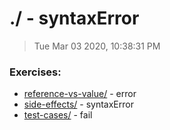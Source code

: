 # ./ - syntaxError

> Tue Mar 03 2020, 10:38:31 PM

### Exercises:

* [reference-vs-value/](./reference-vs-value/) - error
* [side-effects/](./side-effects/) - syntaxError
* [test-cases/](./test-cases/) - fail

